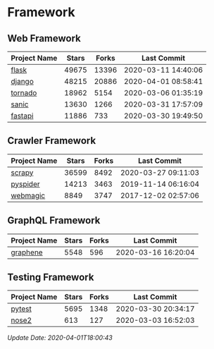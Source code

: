 # Framework

## Web Framework

| Project Name | Stars | Forks | Last Commit |
| ------------ | ----- | ----- | ----------- |
| [flask](https://github.com/pallets/flask) | 49675 | 13396 | 2020-03-11 14:40:06 |
| [django](https://github.com/django/django) | 48215 | 20886 | 2020-04-01 08:58:41 |
| [tornado](https://github.com/tornadoweb/tornado) | 18962 | 5154 | 2020-03-06 01:35:19 |
| [sanic](https://github.com/huge-success/sanic) | 13630 | 1266 | 2020-03-31 17:57:09 |
| [fastapi](https://github.com/tiangolo/fastapi) | 11886 | 733 | 2020-03-30 19:49:50 |

## Crawler Framework

| Project Name | Stars | Forks | Last Commit |
| ------------ | ----- | ----- | ----------- |
| [scrapy](https://github.com/scrapy/scrapy) | 36599 | 8492 | 2020-03-27 09:11:03 |
| [pyspider](https://github.com/binux/pyspider) | 14213 | 3463 | 2019-11-14 06:16:04 |
| [webmagic](https://github.com/code4craft/webmagic) | 8849 | 3747 | 2017-12-02 02:57:06 |

## GraphQL Framework

| Project Name | Stars | Forks | Last Commit |
| ------------ | ----- | ----- | ----------- |
| [graphene](https://github.com/graphql-python/graphene) | 5548 | 596 | 2020-03-16 16:20:04 |

## Testing Framework

| Project Name | Stars | Forks | Last Commit |
| ------------ | ----- | ----- | ----------- |
| [pytest](https://github.com/pytest-dev/pytest) | 5695 | 1348 | 2020-03-30 20:34:17 |
| [nose2](https://github.com/nose-devs/nose2) | 613 | 127 | 2020-03-03 16:52:03 |

*Update Date: 2020-04-01T18:00:43*